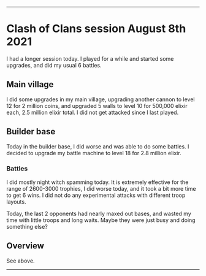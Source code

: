 
***

# Clash of Clans session August 8th 2021

I had a longer session today. I played for a while and started some upgrades, and did my usual 6 battles. <!-- Taken out on August 1st 2021, this is getting too old || I am still considering making this game a daily/bi-daily game (decision started 14 Sundays ago (Sunday, April 18th 2021) and it got stronger 13 Sundays ago (Sunday, April 25th 2021) and became very close to becoming official 10 Sundays (Sunday, May 16th 2021) I am now really considering it) I got attacked once since I last played. !-->

## Main village

I did some upgrades in my main village, upgrading another cannon to level 12 for 2 million coins, and upgraded 5 walls to level 10 for 500,000 elixir each, 2.5 million elixir total. I did not get attacked since I last played.

## Builder base

Today in the builder base, I did worse and was able to do some battles. I decided to upgrade my battle machine to level 18 for 2.8 million elixir.

### Battles

I did mostly night witch spamming today. It is extremely effective for the range of 2600-3000 trophies, I did worse today, and it took a bit more time to get 6 wins. I did not do any experimental attacks with different troop layouts.

Today, the last 2 opponents had nearly maxed out bases, and wasted my time with little troops and long waits. Maybe they were just busy and doing something else?

## Overview

See above.

***
